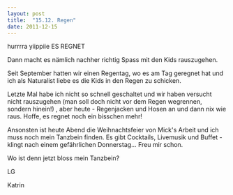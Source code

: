 ```yaml
---
layout: post
title:  "15.12. Regen"
date: 2011-12-15
---
```




hurrrra yiippiie ES REGNET



Dann macht es nämlich nachher richtig Spass mit den Kids rauszugehen.



Seit September hatten wir einen Regentag, wo es am Tag geregnet hat und ich als Naturalist liebe es die Kids in den Regen zu schicken.



Letzte Mal habe ich nicht so schnell geschaltet und wir haben versucht nicht rauszugehen (man soll doch nicht vor dem Regen wegrennen, sondern hinein!) , aber heute - Regenjacken und Hosen an und dann nix wie raus. Hoffe, es regnet noch ein bisschen mehr!



Ansonsten ist heute Abend die Weihnachtsfeier von Mick's Arbeit und ich muss noch mein Tanzbein finden. Es gibt Cocktails, Livemusik und Buffet - klingt nach einem gefährlichen Donnerstag… Freu mir schon.



Wo ist denn jetzt bloss mein Tanzbein?



LG

Katrin











